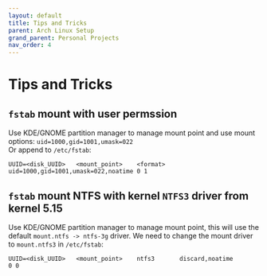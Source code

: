 ```yaml
---
layout: default
title: Tips and Tricks
parent: Arch Linux Setup
grand_parent: Personal Projects
nav_order: 4
---
```


# Tips and Tricks

## `fstab` mount with user permssion

Use KDE/GNOME partition manager to manage mount point and use mount options: `uid=1000,gid=1001,umask=022`  
Or append to `/etc/fstab`:

```
UUID=<disk_UUID>   <mount_point>    <format>    uid=1000,gid=1001,umask=022,noatime 0 1
```

## `fstab` mount NTFS with kernel `NTFS3` driver from kernel 5.15

Use KDE/GNOME partition manager to manage mount point, this will use the default `mount.ntfs -> ntfs-3g` driver. We need to change the mount driver to `mount.ntfs3` in `/etc/fstab`:

```
UUID=<disk_UUID>   <mount_point>    ntfs3       discard,noatime                     0 0
```